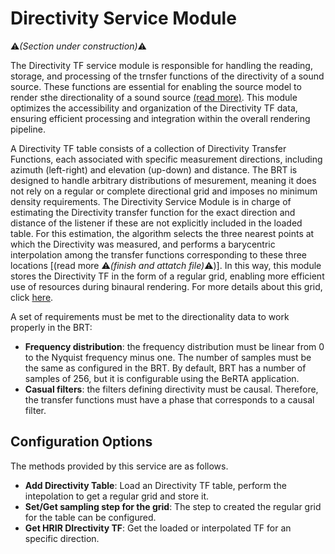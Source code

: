 # Directivity Service Module
:warning:*(Section under construction)*:warning:

The Directivity TF service module is responsible for handling the reading, storage, and processing of the trnsfer functions of the directivity of a sound source. These functions are essential for enabling the source model to render sthe directionality of a sound source [(read more)](../source-models/directivity-source-model.md). This module optimizes the accessibility and organization of the Directivity TF data, ensuring efficient processing and integration within the overall rendering pipeline.

A Directivity TF table consists of a collection of Directivity Transfer Functions, each associated with specific measurement directions, including azimuth (left-right) and elevation (up-down) and distance. The BRT is designed to handle arbitrary distributions of mesurement, meaning it does not rely on a regular or complete directional grid and imposes no minimum density requirements. The Directivity Service Module is in charge of estimating the Directivity transfer function for the exact direction and distance of the listener if these are not explicitly included in the loaded table. For this estimation, the algorithm selects the three nearest points at which the Directivity was measured, and performs a barycentric interpolation among the transfer functions corresponding to these three locations [(read more :warning:*(finish and attatch file)*:warning:)]. In this way, this module stores the Directivity TF in the form of a regular grid, enabling more efficient use of resources during binaural rendering. For more details about this grid, click [here](../../assets/technical-report/SONICOM_TR3.1_BRT%20REGULAR%20GRID%20DISTRIBUTION%20OF%20POINTS%20IN%20THE%20SPHERE%20USED%20BY%20THE%20BRT.pdf). 


A set of requirements must be met to the directionality data to work properly in the BRT:

- **Frequency distribution**: the frequency distribution must be linear from 0 to the Nyquist frequency minus one. The number of samples must be the same as configured in the BRT. By default, BRT has a number of samples of 256, but it is configurable using the BeRTA application. 
- **Casual filters**: the filters defining directivity must be causal. Therefore, the transfer functions must have a phase that corresponds to a causal filter. 

## Configuration Options

The methods provided by this service are as follows.

- **Add Directivity Table**: Load an Directivity TF table, perform the intepolation to get a regular grid and store it.
- **Set/Get sampling step for the grid**: The step to created the regular grid for the table can be configured.
- **Get HRIR DIrectivity TF**: Get the loaded or interpolated TF for an specific direction.
